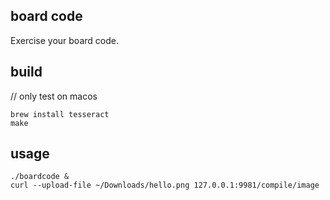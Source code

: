 ## board code

Exercise your board code.


## build
// only test on macos
```shell
brew install tesseract
make

```

## usage

``` shell
./boardcode &
curl --upload-file ~/Downloads/hello.png 127.0.0.1:9981/compile/image
```
